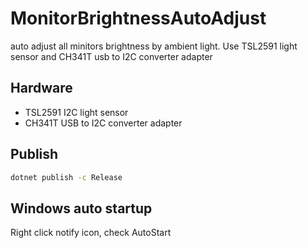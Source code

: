 # MonitorBrightnessAutoAdjust
auto adjust all minitors brightness by ambient light. Use TSL2591 light sensor and  CH341T usb to I2C converter adapter

## Hardware

- TSL2591 I2C light sensor
- CH341T USB to I2C converter adapter

## Publish

```bat
dotnet publish -c Release 
```

## Windows auto startup

Right click notify icon, check AutoStart
